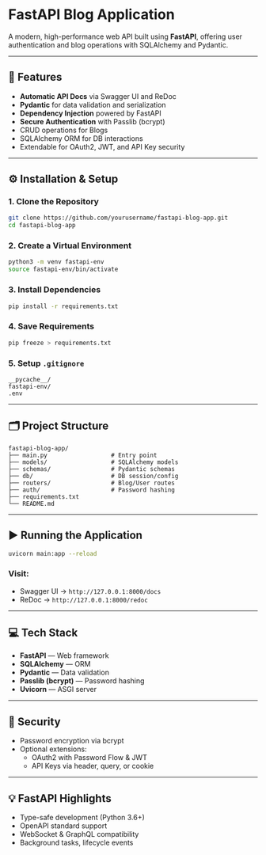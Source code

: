 # FastAPI Blog Application

A modern, high-performance web API built using **FastAPI**, offering user authentication and blog operations with SQLAlchemy and Pydantic.

---

## 🚀 Features
- **Automatic API Docs** via Swagger UI and ReDoc
- **Pydantic** for data validation and serialization
- **Dependency Injection** powered by FastAPI
- **Secure Authentication** with Passlib (bcrypt)
- CRUD operations for Blogs
- SQLAlchemy ORM for DB interactions
- Extendable for OAuth2, JWT, and API Key security

---

## ⚙️ Installation & Setup

### 1. Clone the Repository
```bash
git clone https://github.com/yourusername/fastapi-blog-app.git
cd fastapi-blog-app
```

### 2. Create a Virtual Environment
```bash
python3 -m venv fastapi-env
source fastapi-env/bin/activate
```

### 3. Install Dependencies
```bash
pip install -r requirements.txt
```

### 4. Save Requirements
```bash
pip freeze > requirements.txt
```

### 5. Setup `.gitignore`
```
__pycache__/
fastapi-env/
.env
```

---

## 🗂 Project Structure
```
fastapi-blog-app/
├── main.py                  # Entry point
├── models/                  # SQLAlchemy models
├── schemas/                 # Pydantic schemas
├── db/                      # DB session/config
├── routers/                 # Blog/User routes
├── auth/                    # Password hashing
├── requirements.txt
└── README.md
```

---

## ▶️ Running the Application
```bash
uvicorn main:app --reload
```

### Visit:
- Swagger UI → `http://127.0.0.1:8000/docs`
- ReDoc → `http://127.0.0.1:8000/redoc`

---

## 💻 Tech Stack
- **FastAPI** — Web framework
- **SQLAlchemy** — ORM
- **Pydantic** — Data validation
- **Passlib (bcrypt)** — Password hashing
- **Uvicorn** — ASGI server

---

## 🔐 Security
- Password encryption via bcrypt
- Optional extensions:
  - OAuth2 with Password Flow & JWT
  - API Keys via header, query, or cookie

---

## 💡 FastAPI Highlights
- Type-safe development (Python 3.6+)
- OpenAPI standard support
- WebSocket & GraphQL compatibility
- Background tasks, lifecycle events

